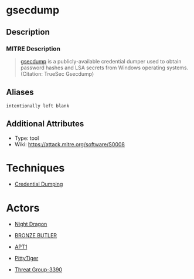 
# gsecdump

## Description

### MITRE Description

> [gsecdump](https://attack.mitre.org/software/S0008) is a publicly-available credential dumper used to obtain password hashes and LSA secrets from Windows operating systems. (Citation: TrueSec Gsecdump)

## Aliases

```
intentionally left blank
```

## Additional Attributes

* Type: tool
* Wiki: https://attack.mitre.org/software/S0008

# Techniques


* [Credential Dumping](../techniques/Credential-Dumping.md)


# Actors


* [Night Dragon](../actors/Night-Dragon.md)

* [BRONZE BUTLER](../actors/BRONZE-BUTLER.md)
    
* [APT1](../actors/APT1.md)
    
* [PittyTiger](../actors/PittyTiger.md)
    
* [Threat Group-3390](../actors/Threat-Group-3390.md)
    
